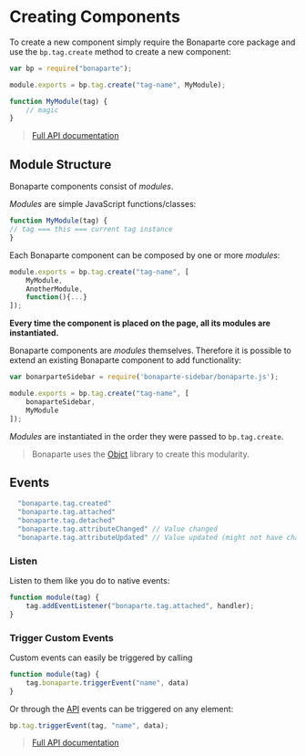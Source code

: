 # Creating Components

To create a new component simply require the Bonaparte core package and use the `bp.tag.create` method to create a new component:

```javascript
var bp = require("bonaparte");

module.exports = bp.tag.create("tag-name", MyModule);

function MyModule(tag) {
    // magic
}

```
>[Full API documentation](advanced/api-core.html#bptagcreate)

## Module Structure
Bonaparte components consist of *modules*. 

_Modules_ are simple JavaScript functions/classes:
```javascript
function MyModule(tag) {
// tag === this === current tag instance
}
```
Each Bonaparte component can be composed by one or more _modules_:

```javascript
module.exports = bp.tag.create("tag-name", [
    MyModule, 
    AnotherModule, 
    function(){...}
]);

```
**Every time the component is placed on the page, all its modules are instantiated.**

Bonaparte components are *modules* themselves. Therefore it is possible to extend an existing Bonaparte component to add functionality:

```javascript
var bonarparteSidebar = require('bonaparte-sidebar/bonaparte.js');

module.exports = bp.tag.create("tag-name", [
    bonaparteSidebar,
    MyModule
]);
```

*Modules* are instantiated in the order they were passed to `bp.tag.create`.


> Bonaparte uses the [Objct](http://github.com/greenish/objct) library to create this modularity.

## Events


```javascript
  "bonaparte.tag.created"
  "bonaparte.tag.attached"
  "bonaparte.tag.detached"
  "bonaparte.tag.attributeChanged" // Value changed
  "bonaparte.tag.attributeUpdated" // Value updated (might not have changed)
```

### Listen
Listen to them like you do to native events:
```javascript
function module(tag) {
    tag.addEventListener("bonaparte.tag.attached", handler);
}
```

### Trigger Custom Events
Custom events can easily be triggered by calling
```javascript
function module(tag) {
    tag.bonaparte.triggerEvent("name", data)
}
```

Or through the [API](#api) events can be triggered on any element: 
```javascript
bp.tag.triggerEvent(tag, "name", data);
```
>[Full API documentation](advanced/api-core.html#bptagtriggerevent)